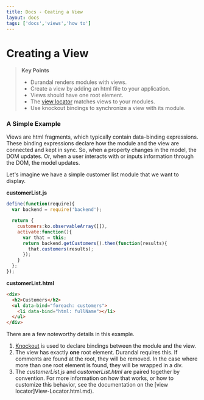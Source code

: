 ```yaml
---
title: Docs - Ceating a View
layout: docs
tags: ['docs','views','how to']
---
```

# Creating a View
####

<blockquote>
  <strong>Key Points</strong>
  <ul>
    <li>
      Durandal renders modules with views.
    </li>
    <li>
      Create a view by adding an html file to your application.
    </li>
    <li>
      Views should have one root element.
    </li>
    <li>
      The <a href="View-Locator.html.md">view locator</a> matches views to your modules.
    </li>
    <li>
      Use knockout bindings to synchronize a view with its module.
    </li>
  </ul>
</blockquote>

### A Simple Example

Views are html fragments, which typically contain data-binding expressions. These binding expressions declare how the module and the view are connected and kept in sync. So, when a property changes in the model, the DOM updates. Or, when a user interacts with or inputs information through the DOM, the model updates.

Let's imagine we have a simple customer list module that we want to display.

**customerList.js**
```javascript
define(function(require){
  var backend = require('backend');

  return {
    customers:ko.observableArray([]),
    activate:function(){
      var that = this;
      return backend.getCustomers().then(function(results){
        that.customers(results);
      });
    }
  };
});
```

**customerList.html**
```html
<div>
  <h2>Customers</h2>
  <ul data-bind="foreach: customers">
    <li data-bind="html: fullName"></li>
  </ul>
</div>
```

There are a few noteworthy details in this example.

1. [Knockout](http://knockoutjs.com/) is used to declare bindings between the module and the view.
2. The view has exactly **one** root element. Durandal requires this. If comments are found at the root, they will be removed. In the case where more than one root element is found, they will be wrapped in a div.
3. The _customerList.js_ and _customerList.html_ are paired together by convention. For more information on how that works, or how to customize this behavior, see the documentation on the [view locator]View-Locator.html.md).
